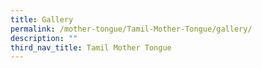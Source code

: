 ```yaml
---
title: Gallery
permalink: /mother-tongue/Tamil-Mother-Tongue/gallery/
description: ""
third_nav_title: Tamil Mother Tongue
---
```

